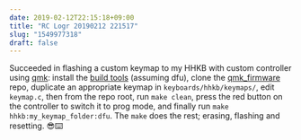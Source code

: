 ```yaml
---
date: 2019-02-12T22:15:18+09:00
title: "RC Logr 20190212 221517"
slug: "1549977318"
draft: false
---
```


Succeeded in flashing a custom keymap to my HHKB with custom controller using [qmk](https://qmk.fm/): install the [build tools](https://docs.qmk.fm/#/getting_started_build_tools) (assuming dfu), clone the [qmk_firmware](https://github.com/qmk/qmk_firmware) repo, duplicate an appropriate keymap in `keyboards/hhkb/keymaps/`, edit `keymap.c`, then from the repo root, run `make clean`, press the red button on the controller to switch it to prog mode, and finally run `make hhkb:my_keymap_folder:dfu`. The `make` does the rest; erasing, flashing and resetting. 😎⌨️
